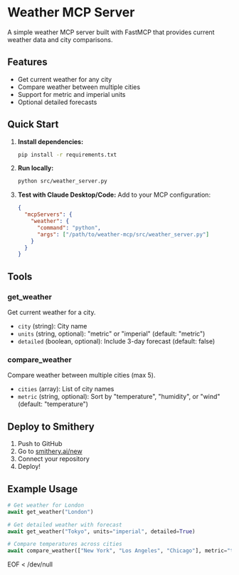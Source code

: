 # Weather MCP Server

A simple weather MCP server built with FastMCP that provides current weather data and city comparisons.

## Features

- Get current weather for any city
- Compare weather between multiple cities
- Support for metric and imperial units
- Optional detailed forecasts

## Quick Start

1. **Install dependencies:**
   ```bash
   pip install -r requirements.txt
   ```

2. **Run locally:**
   ```bash
   python src/weather_server.py
   ```

3. **Test with Claude Desktop/Code:**
   Add to your MCP configuration:
   ```json
   {
     "mcpServers": {
       "weather": {
         "command": "python",
         "args": ["/path/to/weather-mcp/src/weather_server.py"]
       }
     }
   }
   ```

## Tools

### get_weather
Get current weather for a city.
- `city` (string): City name
- `units` (string, optional): "metric" or "imperial" (default: "metric")
- `detailed` (boolean, optional): Include 3-day forecast (default: false)

### compare_weather
Compare weather between multiple cities (max 5).
- `cities` (array): List of city names
- `metric` (string, optional): Sort by "temperature", "humidity", or "wind" (default: "temperature")

## Deploy to Smithery

1. Push to GitHub
2. Go to [smithery.ai/new](https://smithery.ai/new)
3. Connect your repository
4. Deploy\!

## Example Usage

```python
# Get weather for London
await get_weather("London")

# Get detailed weather with forecast
await get_weather("Tokyo", units="imperial", detailed=True)

# Compare temperatures across cities
await compare_weather(["New York", "Los Angeles", "Chicago"], metric="temperature")
```
EOF < /dev/null